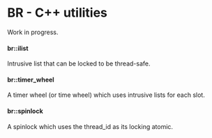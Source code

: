 # BR - C++ utilities

Work in progress.

#### br::ilist

Intrusive list that can be locked to be thread-safe.

#### br::timer_wheel

A timer wheel (or time wheel) which uses intrusive lists for each slot.

#### br::spinlock

A spinlock which uses the thread_id as its locking atomic.
